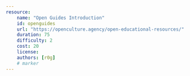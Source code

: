 ```yaml
---
resource:
    name: "Open Guides Introduction"
    id: openguides
    url: "https://openculture.agency/open-educational-resources/"
    duration: 75
    difficulty: 2
    cost: 20
    license: 
    authors: [r0g]
    # marker
---
```

